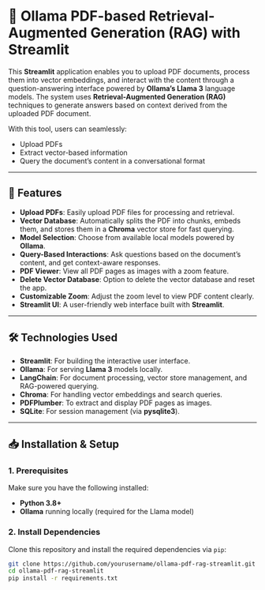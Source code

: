 # 🎈 Ollama PDF-based Retrieval-Augmented Generation (RAG) with Streamlit

This **Streamlit** application enables you to upload PDF documents, process them into vector embeddings, and interact with the content through a question-answering interface powered by **Ollama’s Llama 3** language models. The system uses **Retrieval-Augmented Generation (RAG)** techniques to generate answers based on context derived from the uploaded PDF document.

With this tool, users can seamlessly:
- Upload PDFs
- Extract vector-based information
- Query the document’s content in a conversational format

---

## 🚀 Features

- **Upload PDFs**: Easily upload PDF files for processing and retrieval.
- **Vector Database**: Automatically splits the PDF into chunks, embeds them, and stores them in a **Chroma** vector store for fast querying.
- **Model Selection**: Choose from available local models powered by **Ollama**.
- **Query-Based Interactions**: Ask questions based on the document’s content, and get context-aware responses.
- **PDF Viewer**: View all PDF pages as images with a zoom feature.
- **Delete Vector Database**: Option to delete the vector database and reset the app.
- **Customizable Zoom**: Adjust the zoom level to view PDF content clearly.
- **Streamlit UI**: A user-friendly web interface built with **Streamlit**.

---

## 🛠️ Technologies Used

- **Streamlit**: For building the interactive user interface.
- **Ollama**: For serving **Llama 3** models locally.
- **LangChain**: For document processing, vector store management, and RAG-powered querying.
- **Chroma**: For handling vector embeddings and search queries.
- **PDFPlumber**: To extract and display PDF pages as images.
- **SQLite**: For session management (via **pysqlite3**).

---

## 📥 Installation & Setup

### 1. Prerequisites

Make sure you have the following installed:

- **Python 3.8+**
- **Ollama** running locally (required for the Llama model)

### 2. Install Dependencies

Clone this repository and install the required dependencies via `pip`:

```bash
git clone https://github.com/yourusername/ollama-pdf-rag-streamlit.git
cd ollama-pdf-rag-streamlit
pip install -r requirements.txt
